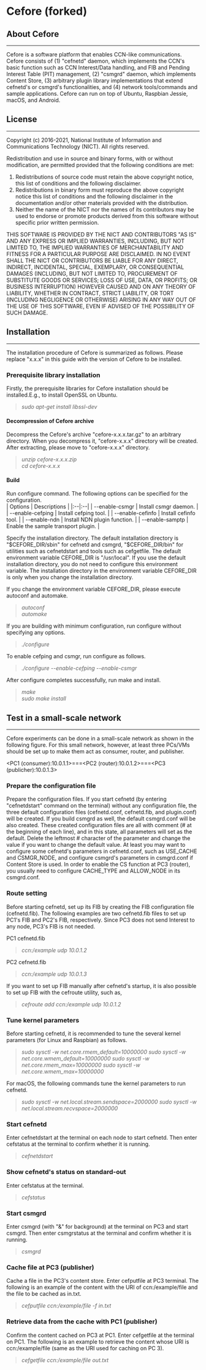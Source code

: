 # Cefore (forked)
## About Cefore
---
Cefore is a software platform that enables CCN-like communications. Cefore consists of (1) "cefnetd" daemon, which implements the CCN's basic function such as CCN Interest/Data handling, and FIB and Pending Interest Table (PIT) management, (2) "csmgrd" daemon, which implements Content Store, (3) arbitrary plugin library implementations that extend cefnetd's or csmgrd's functionalities, and (4) network tools/commands and sample applications. Cefore can run on top of Ubuntu, Raspbian Jessie, macOS, and Android.   

## License
---  
Copyright (c) 2016-2021, National Institute of Information and Communications Technology (NICT). All rights reserved.  

Redistribution and use in source and binary forms, with or without modification, are permitted provided that the following conditions are met:
1. Redistributions of source code must retain the above copyright notice, this list of conditions and the following disclaimer.
2. Redistributions in binary form must reproduce the above copyright notice this list of conditions and the following disclaimer in the documentation and/or other materials provided with the distribution.
3. Neither the name of the NICT nor the names of its contributors may be used to endorse or promote products derived from this software without specific prior written permission.  

THIS SOFTWARE IS PROVIDED BY THE NICT AND CONTRIBUTORS "AS IS" AND ANY EXPRESS OR IMPLIED WARRANTIES, INCLUDING, BUT NOT LIMITED TO, THE IMPLIED WARRANTIES OF MERCHANTABILITY AND FITNESS FOR A PARTICULAR PURPOSE ARE DISCLAIMED. IN NO EVENT SHALL THE NICT OR CONTRIBUTORS BE LIABLE FOR ANY DIRECT, INDIRECT, INCIDENTAL, SPECIAL, EXEMPLARY, OR CONSEQUENTIAL DAMAGES (INCLUDING, BUT NOT LIMITED TO, PROCUREMENT OF SUBSTITUTE GOODS OR SERVICES; LOSS OF USE, DATA, OR PROFITS; OR BUSINESS INTERRUPTION) HOWEVER CAUSED AND ON ANY THEORY OF LIABILITY, WHETHER IN CONTRACT, STRICT LIABILITY, OR TORT (INCLUDING NEGLIGENCE OR OTHERWISE) ARISING IN ANY WAY OUT OF THE USE OF THIS SOFTWARE, EVEN IF ADVISED OF THE POSSIBILITY OF SUCH DAMAGE.



## Installation
---  
The installation procedure of Cefore is summarized as follows. Please replace "x.x.x" in this guide with the version of Cefore to be installed.  

### Prerequisite library installation
Firstly, the prerequisite libraries for Cefore installation should be installed.E.g., to install OpenSSL on Ubuntu.  
> *sudo apt-get install libssl-dev*

#### Decompression of Cefore archive
Decompress the Cefore's archive "cefore-x.x.x.tar.gz" to an arbitrary directory. When you decompress it, "cefore-x.x.x" directory will be created. After extracting, please move to "cefore-x.x.x" directory.
> *unzip cefore-x.x.x.zip*  
> *cd cefore-x.x.x*

#### Build
Run configure command. The following options can be specified for the configuration.  
| Options | Descriptions |
|:--|:--|
| --enable-csmgr | Install csmgr daemon. |
| --enable-cefping | Install cefping tool. |
| --enable-cefinfo | Install cefinfo tool. |
| --enable-ndn | Install NDN plugin function. |
| --enable-samptp | Enable the sample transport plugin. |

Specify the installation directory. The default installation directory is "$CEFORE_DIR/sbin" for cefnetd and csmgrd, "$CEFORE_DIR/bin" for utilities such as cefnetdstart and tools such as cefgetfile. The default environment variable CEFORE_DIR is "/usr/local". If you use the default installation directory, you do not need to configure this environment variable. The installation directory in the environment variable CEFORE_DIR is only when you change the installation directory.

If you change the environment variable CEFORE_DIR, please execute autoconf and automake.  
> *autoconf*  
> *automake*  

If you are building with minimum configuration, run configure without specifying any options.  
> *./configure*  

To enable cefping and csmgr, run configure as follows.  
> *./configure --enable-cefping --enable-csmgr*  

After configure completes successfully, run make and install.  
> *make*  
> *sudo make install*  



## Test in a small-scale network
---

Cefore experiments can be done in a small-scale network as shown in the following figure. For this small network, however, at least three PCs/VMs should be set up to make them act as consumer, router, and publisher.  

<PC1 (consumer):10.0.1.1>===<PC2 (router):10.0.1.2>===<PC3 (publicher):10.0.1.3>  

### Prepare the configuration file
Prepare the configuration files. If you start cefnetd (by entering "cefnetdstart" command on the terminal) without any configuration file, the three default configuration files (cefnetd.conf, cefnetd.fib, and plugin.conf) will be created. If you build csmgrd as well, the default csmgrd.conf will be also created. These created configuration files are all with comment (# at the beginning of each line), and in this state, all parameters will set as the default. Delete the leftmost # character of the parameter and change the value if you want to change the default value. At least you may want to configure some cefnetd's parameters in cefnetd.conf, such as USE_CACHE and CSMGR_NODE, and configure csmgrd's parameters in csmgrd.conf if Content Store is used. In order to enable the CS function at PC3 (router), you usually need to configure CACHE_TYPE and ALLOW_NODE in its csmgrd.conf.

### Route setting
Before starting cefnetd, set up its FIB by creating the FIB configuration file (cefnetd.fib). The following examples are two cefnetd.fib files to set up PC1's FIB and PC2's FIB, respectively. Since PC3 does not send Interest to any node, PC3's FIB is not needed.

PC1 cefnetd.fib  
> *ccn:/example udp 10.0.1.2*

PC2 cefnetd.fib  
> *ccn:/example udp 10.0.1.3*

If you want to set up FIB manually after cefnetd's startup, it is also possible to set up FIB with the cefroute utility, such as,  
> *cefroute add ccn:/example udp 10.0.1.2*

### Tune kernel parameters
Before starting cefnetd, it is recommended to tune the several kernel parameters (for Linux and Raspbian) as follows.
> *sudo sysctl -w net.core.rmem_default=10000000*
> *sudo sysctl -w net.core.wmem_default=10000000*
> *sudo sysctl -w net.core.rmem_max=10000000*
> *sudo sysctl -w net.core.wmem_max=10000000*

For macOS, the following commands tune the kernel parameters to run cefnetd.
> *sudo sysctl -w net.local.stream.sendspace=2000000*
> *sudo sysctl -w net.local.stream.recvspace=2000000*

### Start cefnetd
Enter cefnetdstart at the terminal on each node to start cefnetd. Then enter cefstatus at the terminal to confirm whether it is running.  
> *cefnetdstart*

### Show cefnetd's status on standard-out
Enter cefstatus at the terminal.
> *cefstatus*

### Start csmgrd
Enter csmgrd (with "&" for background) at the terminal on PC3 and start csmgrd. Then enter csmgrstatus at the terminal and confirm whether it is running.  
> *csmgrd*

### Cache file at PC3 (publisher)
Cache a file in the PC3's content store. Enter cefputfile at PC3 terminal. The following is an example of the content with the URI of ccn:/example/file and the file to be cached as in.txt. 
> *cefputfile ccn:/example/file -f in.txt*

### Retrieve data from the cache with PC1 (publisher)
Confirm the content cached on PC3 at PC1. Enter cefgetfile at the terminal on PC1. The following is an example to retrieve the content whose URI is ccn:/example/file (same as the URI used for caching on PC 3).  

> *cefgetfile ccn:/example/file out.txt*
